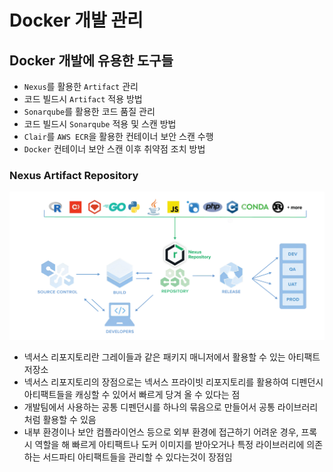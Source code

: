 # Docker 개발 관리

## Docker 개발에 유용한 도구들

- `Nexus`를 활용한 `Artifact` 관리
- 코드 빌드시 `Artifact` 적용 방법
- `Sonarqube`를 활용한 코드 품질 관리
- 코드 빌드시 `Sonarqube` 적용 및 스캔 방법
- `Clair`를 `AWS ECR`을 활용한 컨테이너 보안 스캔 수행
- `Docker` 컨테이너 보안 스캔 이후 취약점 조치 방법

### Nexus Artifact Repository

![images/dev_with_docker/1.png](images/dev_with_docker/1.png)

- 넥서스 리포지토리란 그레이들과 같은 패키지 매니저에서 활용할 수 있는 아티팩트 저장소
- 넥서스 리포지토리의 장점으로는 넥서스 프라이빗 리포지토리를 활용하여 디펜던시 아티팩트들을 캐싱할 수 있어서 빠르게 당겨 올 수 있다는 점
- 개발팀에서 사용하는 공통 디펜던시를 하나의 묶음으로 만들어서 공통 라이브러리 처럼 활용할 수 있음
- 내부 환경이나 보안 컴플라이언스 등으로 외부 환경에 접근하기 어려운 경우, 프록시 역할을 해 빠르게 아티팩트나 도커 이미지를 받아오거나 특정 라이브러리에 의존하는 서드파티 아티팩트들을 관리할 수 있다는것이 장점임
